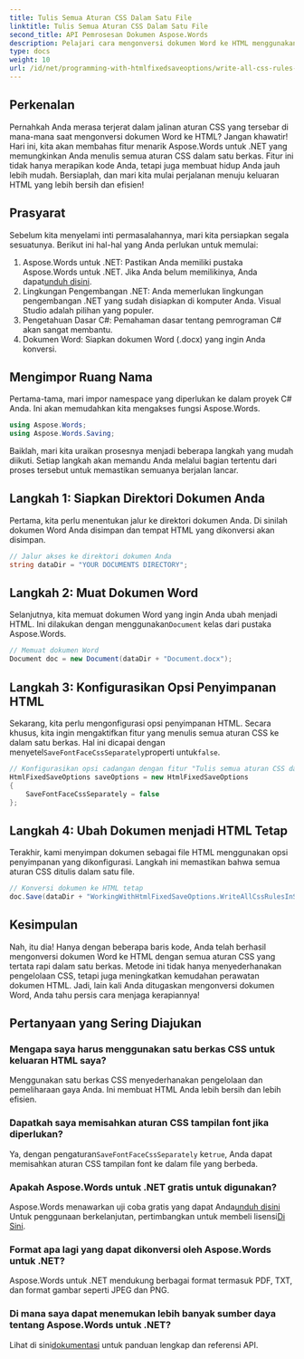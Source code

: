 ```yaml
---
title: Tulis Semua Aturan CSS Dalam Satu File
linktitle: Tulis Semua Aturan CSS Dalam Satu File
second_title: API Pemrosesan Dokumen Aspose.Words
description: Pelajari cara mengonversi dokumen Word ke HTML menggunakan Aspose.Words untuk .NET dengan semua aturan CSS dalam satu berkas untuk kode yang lebih bersih dan pemeliharaan yang lebih mudah.
type: docs
weight: 10
url: /id/net/programming-with-htmlfixedsaveoptions/write-all-css-rules-in-single-file/
---
```

## Perkenalan

Pernahkah Anda merasa terjerat dalam jalinan aturan CSS yang tersebar di mana-mana saat mengonversi dokumen Word ke HTML? Jangan khawatir! Hari ini, kita akan membahas fitur menarik Aspose.Words untuk .NET yang memungkinkan Anda menulis semua aturan CSS dalam satu berkas. Fitur ini tidak hanya merapikan kode Anda, tetapi juga membuat hidup Anda jauh lebih mudah. Bersiaplah, dan mari kita mulai perjalanan menuju keluaran HTML yang lebih bersih dan efisien!

## Prasyarat

Sebelum kita menyelami inti permasalahannya, mari kita persiapkan segala sesuatunya. Berikut ini hal-hal yang Anda perlukan untuk memulai:

1.  Aspose.Words untuk .NET: Pastikan Anda memiliki pustaka Aspose.Words untuk .NET. Jika Anda belum memilikinya, Anda dapat[unduh disini](https://releases.aspose.com/words/net/).
2. Lingkungan Pengembangan .NET: Anda memerlukan lingkungan pengembangan .NET yang sudah disiapkan di komputer Anda. Visual Studio adalah pilihan yang populer.
3. Pengetahuan Dasar C#: Pemahaman dasar tentang pemrograman C# akan sangat membantu.
4. Dokumen Word: Siapkan dokumen Word (.docx) yang ingin Anda konversi.

## Mengimpor Ruang Nama

Pertama-tama, mari impor namespace yang diperlukan ke dalam proyek C# Anda. Ini akan memudahkan kita mengakses fungsi Aspose.Words.

```csharp
using Aspose.Words;
using Aspose.Words.Saving;
```

Baiklah, mari kita uraikan prosesnya menjadi beberapa langkah yang mudah diikuti. Setiap langkah akan memandu Anda melalui bagian tertentu dari proses tersebut untuk memastikan semuanya berjalan lancar.

## Langkah 1: Siapkan Direktori Dokumen Anda

Pertama, kita perlu menentukan jalur ke direktori dokumen Anda. Di sinilah dokumen Word Anda disimpan dan tempat HTML yang dikonversi akan disimpan.

```csharp
// Jalur akses ke direktori dokumen Anda
string dataDir = "YOUR DOCUMENTS DIRECTORY";
```

## Langkah 2: Muat Dokumen Word

 Selanjutnya, kita memuat dokumen Word yang ingin Anda ubah menjadi HTML. Ini dilakukan dengan menggunakan`Document` kelas dari pustaka Aspose.Words.

```csharp
// Memuat dokumen Word
Document doc = new Document(dataDir + "Document.docx");
```

## Langkah 3: Konfigurasikan Opsi Penyimpanan HTML

 Sekarang, kita perlu mengonfigurasi opsi penyimpanan HTML. Secara khusus, kita ingin mengaktifkan fitur yang menulis semua aturan CSS ke dalam satu berkas. Hal ini dicapai dengan menyetel`SaveFontFaceCssSeparately`properti untuk`false`.

```csharp
// Konfigurasikan opsi cadangan dengan fitur "Tulis semua aturan CSS dalam satu file"
HtmlFixedSaveOptions saveOptions = new HtmlFixedSaveOptions 
{ 
    SaveFontFaceCssSeparately = false 
};
```

## Langkah 4: Ubah Dokumen menjadi HTML Tetap

Terakhir, kami menyimpan dokumen sebagai file HTML menggunakan opsi penyimpanan yang dikonfigurasi. Langkah ini memastikan bahwa semua aturan CSS ditulis dalam satu file.

```csharp
// Konversi dokumen ke HTML tetap
doc.Save(dataDir + "WorkingWithHtmlFixedSaveOptions.WriteAllCssRulesInSingleFile.html", saveOptions);
```

## Kesimpulan

Nah, itu dia! Hanya dengan beberapa baris kode, Anda telah berhasil mengonversi dokumen Word ke HTML dengan semua aturan CSS yang tertata rapi dalam satu berkas. Metode ini tidak hanya menyederhanakan pengelolaan CSS, tetapi juga meningkatkan kemudahan perawatan dokumen HTML. Jadi, lain kali Anda ditugaskan mengonversi dokumen Word, Anda tahu persis cara menjaga kerapiannya!

## Pertanyaan yang Sering Diajukan

### Mengapa saya harus menggunakan satu berkas CSS untuk keluaran HTML saya?
Menggunakan satu berkas CSS menyederhanakan pengelolaan dan pemeliharaan gaya Anda. Ini membuat HTML Anda lebih bersih dan lebih efisien.

### Dapatkah saya memisahkan aturan CSS tampilan font jika diperlukan?
 Ya, dengan pengaturan`SaveFontFaceCssSeparately` ke`true`, Anda dapat memisahkan aturan CSS tampilan font ke dalam file yang berbeda.

### Apakah Aspose.Words untuk .NET gratis untuk digunakan?
 Aspose.Words menawarkan uji coba gratis yang dapat Anda[unduh disini](https://releases.aspose.com/) Untuk penggunaan berkelanjutan, pertimbangkan untuk membeli lisensi[Di Sini](https://purchase.aspose.com/buy).

### Format apa lagi yang dapat dikonversi oleh Aspose.Words untuk .NET?
Aspose.Words untuk .NET mendukung berbagai format termasuk PDF, TXT, dan format gambar seperti JPEG dan PNG.

### Di mana saya dapat menemukan lebih banyak sumber daya tentang Aspose.Words untuk .NET?
 Lihat di sini[dokumentasi](https://reference.aspose.com/words/net/) untuk panduan lengkap dan referensi API.

